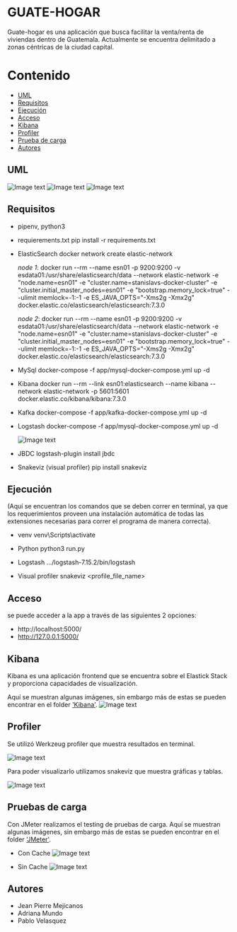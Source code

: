 # GUATE-HOGAR
Guate-hogar es una aplicación que busca facilitar la venta/renta de viviendas dentro de Guatemala. 
Actualmente se encuentra delimitado a zonas céntricas de la ciudad capital. 

# Contenido
-   [UML](#UML)
-   [Requisitos](#Requisitos)
-   [Ejecución](#Ejecución)
-   [Acceso](#Acceso)
-   [Kibana](#Kibana)
-   [Profiler](#Profiler)
-   [Prueba de carga](#Pruebas)
-   [Autores](#Autores)


## UML 
![Image text](https://github.com/JeanPierreMR/flask-app/blob/master/Pictures/UML/vender.jpeg)
![Image text](https://github.com/JeanPierreMR/flask-app/blob/master/Pictures/UML/comprar.jpeg)
![Image text](https://github.com/JeanPierreMR/flask-app/blob/master/Pictures/UML/compra_confirmada.jpeg)


## Requisitos

 -  pipenv, python3

 -  requierements.txt 
    pip install -r requirements.txt

 -  ElasticSearch
    docker network create elastic-network
    
    *node 1*: docker run --rm --name esn01 -p 9200:9200 -v esdata01:/usr/share/elasticsearch/data --network elastic-network -e "node.name=esn01" -e "cluster.name=stanislavs-docker-cluster" -e "cluster.initial_master_nodes=esn01" -e "bootstrap.memory_lock=true" --ulimit memlock=-1:-1 -e ES_JAVA_OPTS="-Xms2g -Xmx2g" docker.elastic.co/elasticsearch/elasticsearch:7.3.0

    *node 2*: docker run --rm --name esn01 -p 9200:9200 -v esdata01:/usr/share/elasticsearch/data --network elastic-network -e "node.name=esn01" -e "cluster.name=stanislavs-docker-cluster" -e "cluster.initial_master_nodes=esn01" -e "bootstrap.memory_lock=true" --ulimit memlock=-1:-1 -e ES_JAVA_OPTS="-Xms2g -Xmx2g" docker.elastic.co/elasticsearch/elasticsearch:7.3.0

-   MySql
    docker-compose -f app/mysql-docker-compose.yml up -d

-   Kibana
    docker run --rm --link esn01:elasticsearch --name kibana --network elastic-network -p 5601:5601 docker.elastic.co/kibana/kibana:7.3.0

-   Kafka
    docker-compose -f app/kafka-docker-compose.yml up -d

-  Logstash 
   docker-compose -f app/mysql-docker-compose.yml up -d
   
   ![Image text](https://github.com/JeanPierreMR/flask-app/blob/master/Pictures/Docker/elastic%2C%20kafka%2C%20zookeeper.JPG)

-  JBDC
   logstash-plugin install jbdc

-  Snakeviz (visual profiler)
   pip install snakeviz


## Ejecución
(Aquí se encuentran los comandos que se deben correr en terminal, ya que los requerimientos proveen una instalación automática de todas las extensiones necesarias para correr el programa de manera correcta).

-   venv
    venv\Scripts\activate

-   Python
    python3 run.py

-   Logstash 
    .../logstash-7.15.2/bin/logstash

-   Visual profiler
    snakeviz <profile_file_name>


## Acceso

se puede acceder a la app a través de las siguientes 2 opciones: 
-   http://localhost:5000/
-   http://127.0.0.1:5000/

## Kibana 
Kibana es una aplicación frontend que se encuentra sobre el Elastick Stack y proporciona capacidades de visualización.

Aquí se muestran algunas imágenes, sin embargo más de estas se pueden encontrar en el folder ['Kibana'](https://github.com/JeanPierreMR/flask-app/tree/master/Pictures/Kibana).
![Image text](https://github.com/JeanPierreMR/flask-app/blob/master/Pictures/Kibana/all_graphics.jpeg)


## Profiler
Se utilizó Werkzeug profiler que muestra resultados en terminal. 

![Image text](https://github.com/JeanPierreMR/flask-app/blob/master/Pictures/Profiler/terminal.JPG)

Para poder visualizarlo utilizamos snakeviz que muestra gráficas y tablas. 

![Image text](https://github.com/JeanPierreMR/flask-app/blob/master/Pictures/Profiler/snakeviz_visual_profiler.jpeg)



## Pruebas de carga
Con JMeter realizamos el testing de pruebas de carga.
Aquí se muestran algunas imágenes, sin embargo más de estas se pueden encontrar en el folder ['JMeter'](https://github.com/JeanPierreMR/flask-app/tree/master/JMeter). 
-   Con Cache
![Image text](https://github.com/JeanPierreMR/flask-app/blob/master/JMeter/Cache/muchos_usuarios_con_cache.jpeg)

-   Sin Cache
![Image text](https://github.com/JeanPierreMR/flask-app/blob/master/JMeter/Sin%20cache/muchos_usuarios_sin_cache.jpeg)


## Autores
-   Jean Pierre Mejicanos
-   Adriana Mundo
-   Pablo Velasquez 

